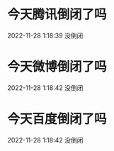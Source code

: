 # 今天腾讯倒闭了吗

2022-11-28 1:18:39 没倒闭

# 今天微博倒闭了吗

2022-11-28 1:18:42 没倒闭

# 今天百度倒闭了吗

2022-11-28 1:18:42 没倒闭

